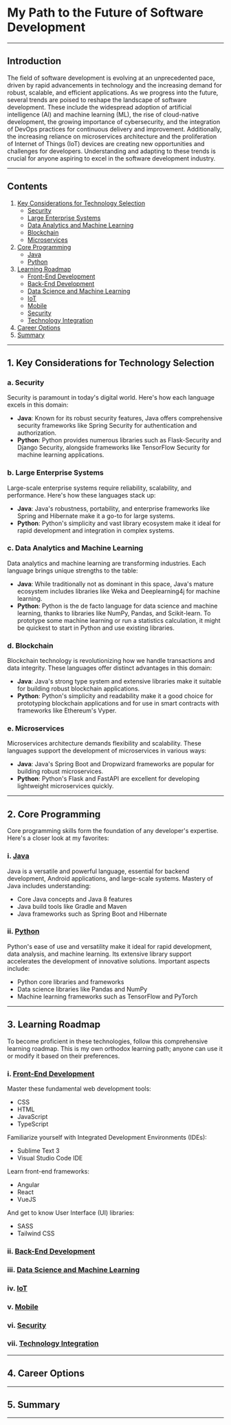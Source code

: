# My Path to the Future of Software Development

---

## Introduction

The field of software development is evolving at an unprecedented pace, driven by rapid advancements in technology and the increasing demand for robust, scalable, and efficient applications. As we progress into the future, several trends are poised to reshape the landscape of software development. These include the widespread adoption of artificial intelligence (AI) and machine learning (ML), the rise of cloud-native development, the growing importance of cybersecurity, and the integration of DevOps practices for continuous delivery and improvement. Additionally, the increasing reliance on microservices architecture and the proliferation of Internet of Things (IoT) devices are creating new opportunities and challenges for developers. Understanding and adapting to these trends is crucial for anyone aspiring to excel in the software development industry.

---

## Contents

1. [Key Considerations for Technology Selection](#key-considerations-for-technology-selection)
    - [Security](#security)
    - [Large Enterprise Systems](#large-enterprise-systems)
    - [Data Analytics and Machine Learning](#data-analytics-and-machine-learning)
    - [Blockchain](#blockchain)
    - [Microservices](#microservices)
2. [Core Programming](#core-programming)
    - [Java](#java)
    - [Python](#python)
3. [Learning Roadmap](#learning-roadmap)
    - [Front-End Development](#front-end-development)
    - [Back-End Development](#back-end-development)
    - [Data Science and Machine Learning](#data-science-and-machine-learning)
    - [IoT](#iot)
    - [Mobile](#mobile)
    - [Security](#security)
    - [Technology Integration](#technology-integration)
4. [Career Options](#career-options)
5. [Summary](#summary)

---

## 1. Key Considerations for Technology Selection

### a. Security

Security is paramount in today's digital world. Here's how each language excels in this domain:

- **Java**: Known for its robust security features, Java offers comprehensive security frameworks like Spring Security for authentication and authorization.
- **Python**: Python provides numerous libraries such as Flask-Security and Django Security, alongside frameworks like TensorFlow Security for machine learning applications.

### b. Large Enterprise Systems

Large-scale enterprise systems require reliability, scalability, and performance. Here's how these languages stack up:

- **Java**: Java's robustness, portability, and enterprise frameworks like Spring and Hibernate make it a go-to for large systems.
- **Python**: Python's simplicity and vast library ecosystem make it ideal for rapid development and integration in complex systems.

### c. Data Analytics and Machine Learning

Data analytics and machine learning are transforming industries. Each language brings unique strengths to the table:

- **Java**: While traditionally not as dominant in this space, Java's mature ecosystem includes libraries like Weka and Deeplearning4j for machine learning.
- **Python**: Python is the de facto language for data science and machine learning, thanks to libraries like NumPy, Pandas, and Scikit-learn. To prototype some machine learning or run a statistics calculation, it might be quickest to start in Python and use existing libraries.

### d. Blockchain

Blockchain technology is revolutionizing how we handle transactions and data integrity. These languages offer distinct advantages in this domain:

- **Java**: Java's strong type system and extensive libraries make it suitable for building robust blockchain applications.
- **Python**: Python's simplicity and readability make it a good choice for prototyping blockchain applications and for use in smart contracts with frameworks like Ethereum's Vyper.

### e. Microservices

Microservices architecture demands flexibility and scalability. These languages support the development of microservices in various ways:

- **Java**: Java's Spring Boot and Dropwizard frameworks are popular for building robust microservices.
- **Python**: Python's Flask and FastAPI are excellent for developing lightweight microservices quickly.

---

## 2. Core Programming

Core programming skills form the foundation of any developer's expertise. Here's a closer look at my favorites:

### i. [Java](https://github.com/i-am-ivan/Learning/tree/main/Learning/Java)

Java is a versatile and powerful language, essential for backend development, Android applications, and large-scale systems. Mastery of Java includes understanding:

- Core Java concepts and Java 8 features
- Java build tools like Gradle and Maven
- Java frameworks such as Spring Boot and Hibernate

### ii. [Python](https://github.com/i-am-ivan/Learning/tree/main/Learning/Python)

Python's ease of use and versatility make it ideal for rapid development, data analysis, and machine learning. Its extensive library support accelerates the development of innovative solutions. Important aspects include:

- Python core libraries and frameworks
- Data science libraries like Pandas and NumPy
- Machine learning frameworks such as TensorFlow and PyTorch

---

## 3. Learning Roadmap

To become proficient in these technologies, follow this comprehensive learning roadmap. This is my own orthodox learning path; anyone can use it or modify it based on their preferences.

### i. [Front-End Development](#front-end-development)

Master these fundamental web development tools:

- CSS
- HTML
- JavaScript
- TypeScript

Familiarize yourself with Integrated Development Environments (IDEs):

- Sublime Text 3
- Visual Studio Code IDE

Learn front-end frameworks:

- Angular
- React
- VueJS

And get to know User Interface (UI) libraries:

- SASS
- Tailwind CSS

### ii. [Back-End Development](#back-end-development)

### iii. [Data Science and Machine Learning](#data-science-and-machine-learning)

### iv. [IoT](#iot)

### v. [Mobile](#mobile)

### vi. [Security](#security)

### vii. [Technology Integration](#technology-integration)

---

## 4. Career Options

---

## 5. Summary

---